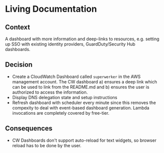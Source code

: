 # Living Documentation

## Context

A dashboard with more information and deep-links to resources, e.g. setting up SSO with existing identity providers, GuardDuty/Security Hub dashboards.

## Decision

- Create a CloudWatch Dashboard called `superwerker` in the AWS management account. The CW dashboard a) ensures a deep link which can be used to link from the README.md and b) ensures the user is authorized to access the information.
- Display DNS delegation state and setup instructions
- Refresh dashboard with scheduler every minute since this removes the compexity to deal with event-based dashboard generation. Lambda invocations are completely covered by free-tier.

## Consequences

- CW Dashboards don't support auto-reload for text widgets, so browser reload has to be done by the user.
